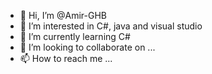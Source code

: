 - 👋 Hi, I’m @Amir-GHB
- 👀 I’m interested in C#, java and visual studio
- 🌱 I’m currently learning C#
- 💞️ I’m looking to collaborate on ...
- 📫 How to reach me ...

<!---
Amir-GHB/Amir-GHB is a ✨ special ✨ repository because its `README.md` (this file) appears on your GitHub profile.
You can click the Preview link to take a look at your changes.
--->
